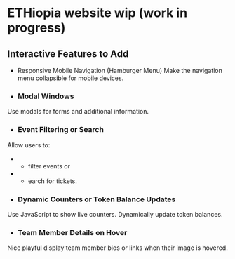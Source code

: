 # ETHiopia website wip (work in progress)
## Interactive Features to Add
- Responsive Mobile Navigation (Hamburger Menu)
Make the navigation menu collapsible for mobile devices.

- ### Modal Windows
Use modals for forms and additional information.

- ### Event Filtering or Search
Allow users to: 
- - filter events or 
- - earch for tickets.

- ### Dynamic Counters or Token Balance Updates
Use JavaScript to show live counters.
Dynamically update token balances.

- ### Team Member Details on Hover
Nice playful display team member bios or links when their image is hovered.
